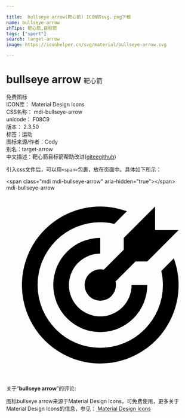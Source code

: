 ```yaml
---

title:  bullseye arrow(靶心箭) ICON转svg、png下载
name: bullseye-arrow
zhTips: 靶心箭,目标箭
tags: ["sport"]
search: target-arrow
image: https://iconhelper.cn/svg/material/bullseye-arrow.svg

---
```


# bullseye arrow  <small style="font-size: 60%;font-weight: 100">靶心箭</small>


<div class="detail-page">
<p>
<span><span class="badge-success badge">免费图标</span> </span>
<br/>
<span>
ICON库：
<span class="badge-secondary badge">Material Design Icons</span> 
</span>
<br/>
<span>
CSS名称：
<span class="badge-secondary badge">mdi-bullseye-arrow</span> 
</span>
<br/>
<span>
unicode：
<span class="badge-secondary badge">F08C9</span> 
<copy-btn content='F08C9' btn-title=""></copy-btn>
<copy-btn :content='String.fromCodePoint(parseInt("F08C9", 16))' btn-title="复制U"></copy-btn>
</span>
<br/>
<span>
版本：
<span class="badge-secondary badge">2.3.50</span> 
</span><br/><span>标签：<span class="badge-light badge"><router-link to="/tags/sport.html">运动</router-link></span></span>
<br/>
<span>图标来源/作者：<span class="badge-light badge">Cody</span></span> 
<br/>
<span>别名：<span class="badge-light badge">target-arrow</span></span><br/><span class="zh-detail">中文描述：<span class="badge-primary badge">靶心箭</span><span class="badge-primary badge">目标箭</span><span class="help-link"><span>帮助改进</span>(<a href="https://gitee.com/liuwave/icon-helper/edit/master/json/material/bullseye-arrow.json" target="_blank" rel="noopener noreferrer">gitee</a><a href="https://github.com/liuwave/icon-helper/edit/master/json/material/bullseye-arrow.json" target="_blank" rel="noopener noreferrer">github</a></span>)</span><br/>
</p>
</div>
<div class="alert alert-dark">
  <i class="mdi mdi-bullseye-arrow mdi-48px"></i>
  <i class="mdi mdi-bullseye-arrow mdi-36px"></i>
  <i class="mdi mdi-bullseye-arrow mdi-24px"></i>
  <i class="mdi mdi-bullseye-arrow mdi-18px"></i>
</div>
<div>
  <p>引入css文件后，可以用<code>&lt;span&gt;</code>包裹，放在页面中。具体如下所示：    
  </p>
  <div class="alert alert-primary" style="font-size: 14px">
    &lt;span class="mdi mdi-bullseye-arrow" aria-hidden="true"&gt;&lt;/span&gt;
    <copy-btn content='<span class="mdi mdi-bullseye-arrow" aria-hidden="true"></span>'></copy-btn>
  </div>
  <div class="alert alert-secondary">
    <i class="mdi mdi-bullseye-arrow"
    style="font-size: 24px"
    aria-hidden="true"></i> mdi-bullseye-arrow
    <copy-btn content="mdi-bullseye-arrow" btn-title="复制图标名称"></copy-btn>
  </div>
</div>
<div id="svg" class="svg-wrap">
<svg xmlns="http://www.w3.org/2000/svg" viewBox="0 0 24 24"><path d="M12,2A10,10 0 0,0 2,12A10,10 0 0,0 12,22A10,10 0 0,0 22,12C22,10.84 21.79,9.69 21.39,8.61L19.79,10.21C19.93,10.8 20,11.4 20,12A8,8 0 0,1 12,20A8,8 0 0,1 4,12A8,8 0 0,1 12,4C12.6,4 13.2,4.07 13.79,4.21L15.4,2.6C14.31,2.21 13.16,2 12,2M19,2L15,6V7.5L12.45,10.05C12.3,10 12.15,10 12,10A2,2 0 0,0 10,12A2,2 0 0,0 12,14A2,2 0 0,0 14,12C14,11.85 14,11.7 13.95,11.55L16.5,9H18L22,5H19V2M12,6A6,6 0 0,0 6,12A6,6 0 0,0 12,18A6,6 0 0,0 18,12H16A4,4 0 0,1 12,16A4,4 0 0,1 8,12A4,4 0 0,1 12,8V6Z" /></svg>
</div>
<detail full-name='mdi-bullseye-arrow'></detail>
<div class="icon-detail__container">
<p>关于“<b>bullseye arrow</b>”的评论:</p>
</div>
<Vssue title="关于“bullseye arrow”的评论" />    
<div><p>图标bullseye arrow来源于Material Design Icons，可免费使用，更多关于 Material Design Icons的信息，参见：<a target="_blank" href="https://iconhelper.cn/material.html"> Material Design Icons</a>
</p></div>
